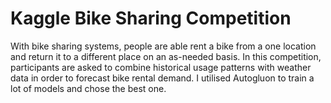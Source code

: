 # Kaggle Bike Sharing Competition
 With bike sharing systems, people are able rent a bike from a one location and return it to a different place on an as-needed basis. In this competition, participants are asked to combine historical usage patterns with weather data in order to forecast bike rental demand.
I utilised Autogluon to train a lot of models and chose the best one.
